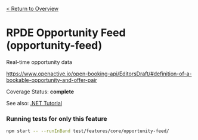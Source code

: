 [< Return to Overview](../../README.md)
# RPDE Opportunity Feed (opportunity-feed)

Real-time opportunity data


https://www.openactive.io/open-booking-api/EditorsDraft/#definition-of-a-bookable-opportunity-and-offer-pair

Coverage Status: **complete**

See also: [.NET Tutorial](https://tutorials.openactive.io/open-booking-sdk/quick-start-guide/storebookingengine/day-2-open-data-feeds)



### Running tests for only this feature

```bash
npm start -- --runInBand test/features/core/opportunity-feed/
```




